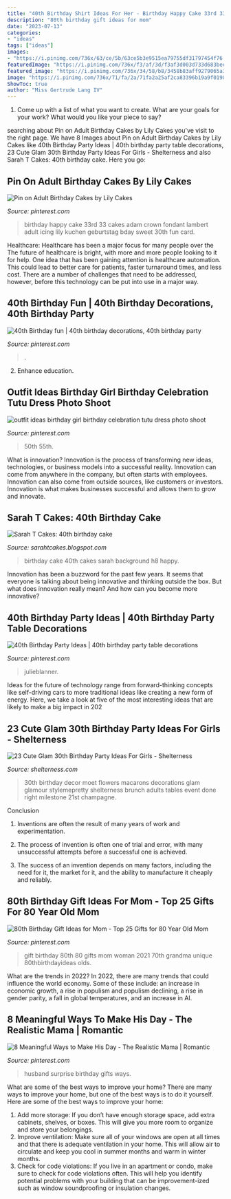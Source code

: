 ```yaml
---
title: "40th Birthday Shirt Ideas For Her - Birthday Happy Cake 33rd 33 Cakes Adam Crown Fondant Lambert Adult Icing Lily Kuchen Geburtstag Bday Sweet 30th Fun Card"
description: "80th birthday gift ideas for mom"
date: "2023-07-13"
categories:
- "ideas"
tags: ["ideas"]
images:
- "https://i.pinimg.com/736x/63/ce/5b/63ce5b3e9515ea79755df31797454f76.jpg"
featuredImage: "https://i.pinimg.com/736x/f3/af/3d/f3af3d003d733d683bee156f1dda0b55--husband-surprise-romantic-ideas.jpg"
featured_image: "https://i.pinimg.com/736x/34/58/b8/3458b83aff9279065a3162518cc2852f.jpg"
image: "https://i.pinimg.com/736x/71/fa/2a/71fa2a25af2ca83396b19a9f0198e1a6--rd-birthday-happy-birthday-cakes.jpg"
ShowToc: true
author: "Miss Gertrude Lang IV"
---
```



1. Come up with a list of what you want to create. What are your goals for your work? What would you like your piece to say? 

	

		
searching about Pin on Adult Birthday Cakes by Lily Cakes you've visit to the right page. We have 8 Images about Pin on Adult Birthday Cakes by Lily Cakes like 40th Birthday Party Ideas | 40th birthday party table decorations, 23 Cute Glam 30th Birthday Party Ideas For Girls - Shelterness and also Sarah T Cakes: 40th birthday cake. Here you go:
		
    
## Pin On Adult Birthday Cakes By Lily Cakes

<img loading=lazy src="https://i.pinimg.com/736x/71/fa/2a/71fa2a25af2ca83396b19a9f0198e1a6--rd-birthday-happy-birthday-cakes.jpg" onerror="this.onerror=null;this.src='https://tse3.mm.bing.net/th?id=OIP.gQ0lxudsGk2EkIj8wzsW_QHaJ3&amp;pid=15.1';" alt="Pin on Adult Birthday Cakes by Lily Cakes">

_Source: pinterest.com_

>birthday happy cake 33rd 33 cakes adam crown fondant lambert adult icing lily kuchen geburtstag bday sweet 30th fun card. 

	

Healthcare: Healthcare has been a major focus for many people over the
The future of healthcare is bright, with more and more people looking to it for help. One idea that has been gaining attention is healthcare automation. This could lead to better care for patients, faster turnaround times, and less cost. There are a number of challenges that need to be addressed, however, before this technology can be put into use in a major way.

    
## 40th Birthday Fun | 40th Birthday Decorations, 40th Birthday Party

<img loading=lazy src="https://i.pinimg.com/736x/3e/8f/e3/3e8fe39b9cbfd19bc04f499e25a47aff.jpg" onerror="this.onerror=null;this.src='https://tse4.mm.bing.net/th?id=OIP.UgGxOPZy7lacHyxNjCtlSAHaLH&amp;pid=15.1';" alt="40th Birthday fun | 40th birthday decorations, 40th birthday party">

_Source: pinterest.com_

>. 

	

2) Enhance education.

    
## Outfit Ideas Birthday Girl Birthday Celebration Tutu Dress Photo Shoot

<img loading=lazy src="https://i.pinimg.com/736x/34/58/b8/3458b83aff9279065a3162518cc2852f.jpg" onerror="this.onerror=null;this.src='https://tse4.mm.bing.net/th?id=OIP.FXq4vIXFebmtcKbrJT3UawHaKw&amp;pid=15.1';" alt="outfit ideas birthday girl birthday celebration tutu dress photo shoot">

_Source: pinterest.com_

>50th 55th. 

	

What is innovation?
Innovation is the process of transforming new ideas, technologies, or business models into a successful reality. Innovation can come from anywhere in the company, but often starts with employees. Innovation can also come from outside sources, like customers or investors. Innovation is what makes businesses successful and allows them to grow and innovate.

    
## Sarah T Cakes: 40th Birthday Cake

<img loading=lazy src="https://4.bp.blogspot.com/_zPk6HRj5_H8/S8t9yWopJTI/AAAAAAAAAU4/IRKKwmkXol4/s1600/Picture+006.jpg" onerror="this.onerror=null;this.src='https://tse2.mm.bing.net/th?id=OIP.hi0k4ZjwJ5sqvSPQtcZNgwHaFj&amp;pid=15.1';" alt="Sarah T Cakes: 40th birthday cake">

_Source: sarahtcakes.blogspot.com_

>birthday cake 40th cakes sarah background h8 happy. 

	

Innovation has been a buzzword for the past few years. It seems that everyone is talking about being innovative and thinking outside the box. But what does innovation really mean? And how can you become more innovative?

    
## 40th Birthday Party Ideas | 40th Birthday Party Table Decorations

<img loading=lazy src="https://i.pinimg.com/736x/63/ce/5b/63ce5b3e9515ea79755df31797454f76.jpg" onerror="this.onerror=null;this.src='https://tse2.mm.bing.net/th?id=OIP.tS3BN_wPICkI1FaX0Nyv_QHaLH&amp;pid=15.1';" alt="40th Birthday Party Ideas | 40th birthday party table decorations">

_Source: pinterest.com_

>julieblanner. 

	

Ideas for the future of technology range from forward-thinking concepts like self-driving cars to more traditional ideas like creating a new form of energy. Here, we take a look at five of the most interesting ideas that are likely to make a big impact in 202
    
## 23 Cute Glam 30th Birthday Party Ideas For Girls - Shelterness

<img loading=lazy src="http://i.shelterness.com/2017/02/20-Moet-macarons-and-flowers-for-30th-birthday-party-decor.jpg" onerror="this.onerror=null;this.src='https://tse1.mm.bing.net/th?id=OIP.6OuU0XQCU2lfAIESgaV98AHaLG&amp;pid=15.1';" alt="23 Cute Glam 30th Birthday Party Ideas For Girls - Shelterness">

_Source: shelterness.com_

>30th birthday decor moet flowers macarons decorations glam glamour stylemepretty shelterness brunch adults tables event done right milestone 21st champagne. 

	

Conclusion
1. Inventions are often the result of many years of work and experimentation.
2. The process of invention is often one of trial and error, with many unsuccessful attempts before a successful one is achieved.

3. The success of an invention depends on many factors, including the need for it, the market for it, and the ability to manufacture it cheaply and reliably.

    
## 80th Birthday Gift Ideas For Mom - Top 25 Gifts For 80 Year Old Mom

<img loading=lazy src="https://i.pinimg.com/736x/cd/18/94/cd18942e737dc10cbbbf60df6947097a.jpg" onerror="this.onerror=null;this.src='https://tse3.mm.bing.net/th?id=OIP.J6FeEeavvHBR3Fwf0wEeawHaLH&amp;pid=15.1';" alt="80th Birthday Gift Ideas for Mom - Top 25 Gifts for 80 Year Old Mom">

_Source: pinterest.com_

>gift birthday 80th 80 gifts mom woman 2021 70th grandma unique 80thbirthdayideas olds. 

	

What are the trends in 2022?
In 2022, there are many trends that could influence the world economy. Some of these include: an increase in economic growth, a rise in populism and populism declining, a rise in gender parity, a fall in global temperatures, and an increase in AI.

    
## 8 Meaningful Ways To Make His Day - The Realistic Mama | Romantic

<img loading=lazy src="https://i.pinimg.com/736x/f3/af/3d/f3af3d003d733d683bee156f1dda0b55--husband-surprise-romantic-ideas.jpg" onerror="this.onerror=null;this.src='https://tse4.mm.bing.net/th?id=OIP.WNK_o4WJK4VMhxcm7Ne5yAHaRM&amp;pid=15.1';" alt="8 Meaningful Ways to Make His Day - The Realistic Mama | Romantic">

_Source: pinterest.com_

>husband surprise birthday gifts ways. 

	

What are some of the best ways to improve your home?
There are many ways to improve your home, but one of the best ways is to do it yourself. Here are some of the best ways to improve your home: 
1. Add more storage: If you don’t have enough storage space, add extra cabinets, shelves, or boxes. This will give you more room to organize and store your belongings. 
2. Improve ventilation: Make sure all of your windows are open at all times and that there is adequate ventilation in your home. This will allow air to circulate and keep you cool in summer months and warm in winter months. 
3. Check for code violations: If you live in an apartment or condo, make sure to check for code violations often. This will help you identify potential problems with your building that can be improvement-ized such as window soundproofing or insulation changes.

